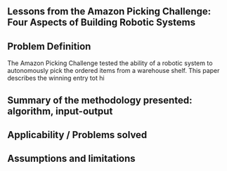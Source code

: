 ## Lessons from the Amazon Picking Challenge: Four Aspects of Building Robotic Systems

## Problem Definition
The Amazon Picking Challenge tested the ability of a robotic system to autonomously pick the ordered items from a warehouse shelf. This paper describes the winning entry tot hi
## Summary of the methodology presented: algorithm, input-output

## Applicability / Problems solved

## Assumptions and limitations
